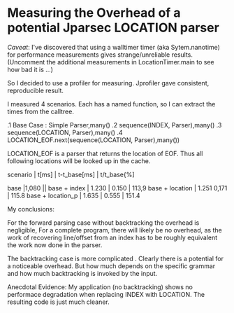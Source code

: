 # Measuring the Overhead of a potential Jparsec LOCATION parser

*Caveat*: I've discovered  that using a walltimer timer (aka Sytem.nanotime) for performance 
measurements gives strange/unreliable results. (Uncomment the additional measurements in 
LocationTimer.main to see how bad it is ...)

So I decided to use a profiler for measuring. Jprofiler gave consistent, reproducible result.

I measured 4 scenarios. Each has a named function, so I can extract the times from the calltree.

 .1 Base Case : Simple Parser<Strin>,many()
 .2 sequence(INDEX, Parser<Strin>),many()
 .3 sequence(LOCATION, Parser<Strin>),many()
 .4 LOCATION_EOF.next(sequence(LOCATION, Parser<Strin>),many())
 
 LOCATION_EOF is a parser that returns the location of EOF. Thus all following locations will
 be looked up in the cache.

scenario | t[ms] | t-t_base[ms] | t/t_base{%]

base |1,080	|| 
base + index | 1.230 | 0.150 | 113,9
base + location | 1.251	0,171 | 115.8
base + location_p | 1.635 | 0.555 | 151.4

My conclusions:

For the forward parsing case without backtracking the overhead is negligible, For a complete program, 
there will likely be no overhead, as the work of recovering line/offset from an index has to be roughly 
equivalent the work now done in the parser.

The backtracking case is more complicated . Clearly there is a potential for a noticeable overhead. 
But how much depends on the specific grammar and how much backtracking is invoked by the input.

Anecdotal Evidence: My application (no backtracking) shows no performace degradation when replacing 
INDEX with LOCATION. The resulting code is just much cleaner.
   